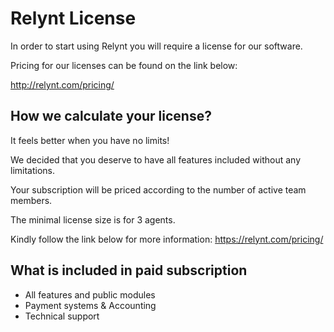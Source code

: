 Relynt License
==============

In order to start using Relynt you will require a license for our software.

Pricing for our licenses can be found on the link below:

<http://relynt.com/pricing/>

## How we calculate your license?

It feels better when you have no limits!

We decided that you deserve to have all features included without any limitations.

Your subscription will be priced according to the number of active team members.

The minimal license size is for 3 agents.

Kindly follow the link below for more information:
https://relynt.com/pricing/


## What is included in paid subscription

* All features and public modules
* Payment systems & Accounting
* Technical support
